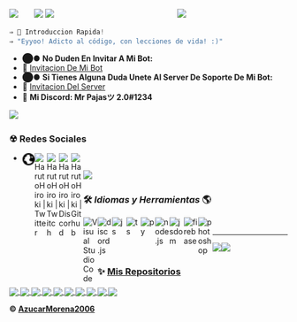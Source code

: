<img align="left" width="45px" src="https://cdn.discordapp.com/attachments/789607447252828211/821846981227315270/a.gif"/><img src="https://cdn.discordapp.com/attachments/789607447252828211/821828392948727848/name2-removebg-preview.png"/>
[<img align="rigth" src="https://cdn.discordapp.com/attachments/789607447252828211/822167211531304990/350kb.gif"/>][server]
<img align="right" width="200px" src="https://cdn.discordapp.com/attachments/789607447252828211/821845774043185192/vailecito.gif">


```cs
⇒ 📎 Introduccion Rapida!
⇒ "Eyyoo! Adicto al código, con lecciones de vida! :)"
```

- ⬤● **No Duden En Invitar A Mi Bot:**
- 📣 [Invitacion De Mi Bot](https://discord.com/oauth2/authorize?client_id=803041063862009876&scope=bot&permissions=2147483639)
- ⬤● **Si Tienes Alguna Duda Unete Al Server De Soporte De Mi Bot:**
- 🔧 [Invitacion Del Server](https://discord.gg/2qB7bhsQ9M)
- 💨 **Mi Discord: Mr Pajasツ 2.0#1234**
<img width="500px" src="https://cdn.discordapp.com/attachments/757469877358297199/760358338809561118/linea-divisoria-imagen-animada-0133.gif"/>

### ☢ Redes Sociales

- [<img align="left" alt="is-really.fun" width="22px" src="https://raw.githubusercontent.com/iconic/open-iconic/master/svg/globe.svg" />][website]
[<img align="left" alt="HarutoHiroki | Twitter" width="22px" src="https://cdn.jsdelivr.net/npm/simple-icons@v3/icons/twitter.svg" />][twitter]
[<img align="left" alt="HarutoHiroki | Twitch" width="22px" src="https://cdn.jsdelivr.net/npm/simple-icons@v3/icons/twitch.svg" />][twitch]
[<img align="left" alt="HarutoHiroki | Discord" width="22px" src="https://cdn.jsdelivr.net/npm/simple-icons@v3/icons/discord.svg"/>][discord]
[<img align="left" alt="HarutoHiroki | Github" width="22px" src="https://cdn.jsdelivr.net/npm/simple-icons@v3/icons/github.svg"/>][github]

<img  width="1000px" src="https://cdn.discordapp.com/attachments/717821702180044862/729449197153157160/BARRA.gif"/>

### 🛠 ***Idiomas y Herramientas*** 🌎

<img align="left" alt="Visual Studio Code" width="26px" src="https://i.imgur.com/LwSdAlE.png"/>
<img align="left" alt="discord.js" width="26px" src="https://i.imgur.com/SI1DZf3.png"/>
<img align="left" alt="js" width="26px" src="https://i.imgur.com/3u1wzwE.png"/>
<img align="left" alt="ts" width="26px" src="https://i.imgur.com/vSgFULR.png"/>
<img align="left" alt="py" width="26px" src="https://i.imgur.com/4pIzF9V.png"/>
<img align="left" alt="node.js" width="26px" src="https://i.imgur.com/tYLFZBh.png"/> 
<img align="left" alt="jsdom" width="26px" src="https://imgur.com/znELr8P.png"/> 
<img align="left" alt="firebase" width="26px" src="https://i.imgur.com/1RVXvxS.png"/> 
<img align="left" alt="photoshop" width="26px" src="https://i.imgur.com/OC1RcS5.jpg"/> <br/>

<!-- ### Jobs
Currently coding discord bots for payments. Send me a message on discord to discuss.<br>
(Reputation) -> [epicnpc.com](https://www.epicnpc.com/members/reconlx.1167846/)<br /> -->

---

<img align="left" src="https://github-readme-stats.vercel.app/api?username=AzucarMorena2006&show_icons=true&include_all_commits=true&hide_border=true&theme=merko&locale=es&title_color=D358F7&text_color=FF0040&icon_color=2EFEF7&bg_color=DEG,240B3B,220A29,2A0A22,190714,000"/>
<img align="rigth" src="https://github-readme-stats.vercel.app/api/top-langs/?username=AzucarMorena2006&hide_border=true&theme=merko&locale=es&title_color=D358F7&&text_color=FF0040&icon_color=2EFEF7&bg_color=DEG,240B3B,220A29,2A0A22,190714,000&layout="/>

### ✨ [Mis Repositorios](https://github.com/AzucarMorena2006?tab=repositories)
<a href="https://azucarmorena2006.github.io/div-slide/">
  <img align="center" src="https://github-readme-stats.vercel.app/api/pin/?username=AzucarMorena2006&repo=div-slide&hide_border=ocult&locale=es&title_color=D358F7&text_color=FF0040&icon_color=2EFEF7&bg_color=DEG,240B3B,220A29,2A0A22,190714,000"/>
</a>

<a href="https://azucarmorena2006.github.io/flappy-bird/">
  <img align="center" src="https://github-readme-stats.vercel.app/api/pin/?username=AzucarMorena2006&repo=flappy-bird&hide_border=ocult&locale=es&title_color=D358F7&text_color=FF0040&icon_color=2EFEF7&bg_color=DEG,240B3B,220A29,2A0A22,190714,000"/>
</a>

<a href="https://azucarmorena2006.github.io/subway-surfers/">
  <img align="center" src="https://github-readme-stats.vercel.app/api/pin/?username=AzucarMorena2006&repo=subway-surfers&hide_border=ocult&locale=es&title_color=D358F7&text_color=FF0040&icon_color=2EFEF7&bg_color=DEG,240B3B,220A29,2A0A22,190714,000"/>
</a>

<a href="https://azucarmorena2006.github.io/dinusaurio/">
  <img align="center" src="https://github-readme-stats.vercel.app/api/pin/?username=AzucarMorena2006&repo=dinosaurio&hide_border=ocult&locale=es&title_color=D358F7&text_color=FF0040&icon_color=2EFEF7&bg_color=DEG,240B3B,220A29,2A0A22,190714,000"/>
</a>

<a href="https://azucarmorena2006.github.io/fall-game/">
  <img align="center" src="https://github-readme-stats.vercel.app/api/pin/?username=AzucarMorena2006&repo=fall-game&hide_border=ocult&locale=es&title_color=D358F7&text_color=FF0040&icon_color=2EFEF7&bg_color=DEG,240B3B,220A29,2A0A22,190714,000"/>
</a>

<a href="https://azucarmorena2006.github.io/gato/">
  <img align="center" src="https://github-readme-stats.vercel.app/api/pin/?username=AzucarMorena2006&repo=gato&hide_border=ocult&locale=es&title_color=D358F7&text_color=FF0040&icon_color=2EFEF7&bg_color=DEG,240B3B,220A29,2A0A22,190714,000"/>
</a>

<a href="https://github.com/AzucarMorena2006/Comandos-Discord.js">
  <img align="center" src="https://github-readme-stats.vercel.app/api/pin/?username=AzucarMorena2006&repo=Comandos-Discord.js&hide_border=ocult&locale=es&title_color=D358F7&text_color=FF0040&icon_color=2EFEF7&bg_color=DEG,240B3B,220A29,2A0A22,190714,000"/>
</a>

<a href="https://github.com/AzucarMorena2006/Estructura-handler">
  <img align="center" src="https://github-readme-stats.vercel.app/api/pin/?username=AzucarMorena2006&repo=Estructura-handler&hide_border=ocult&locale=es&title_color=D358F7&text_color=FF0040&icon_color=2EFEF7&bg_color=DEG,240B3B,220A29,2A0A22,190714,000"/>
</a>

<a href="https://github.com/AzucarMorena2006/estructura-inicial-de-bot-discord.js">
  <img align="center" src="https://github-readme-stats.vercel.app/api/pin/?username=AzucarMorena2006&repo=estructura-inicial-de-bot-discord.js&locale=es&title_color=D358F7&icon_color=2EFEF7&text_color=FF0040&bg_color=DEG,240B3B,220A29,2A0A22,190714,000&hide_border=ocult"/>
</a>

<a href="https://github.com/AzucarMorena2006/proyecto">
  <img align="center" src="https://github-readme-stats.vercel.app/api/pin/?username=AzucarMorena2006&repo=proyecto&locale=es&title_color=D358F7&icon_color=2EFEF7&text_color=FF0040&bg_color=DEG,240B3B,220A29,2A0A22,190714,000&hide_border=ocult
"/>
</a>

**© [AzucarMorena2006](https://github.com/AzucarMorena2006)**

[website]: #
[twitter]: https://twitter.com/Azucarmorena28
[twitch]: https://www.twitch.tv/mrpajas28
[discord]: https://discord.gg/2qB7bhsQ9M 
[github]: https://github.com/AzucarMorena2006
[server]: https://discord.gg/2qB7bhsQ9M

